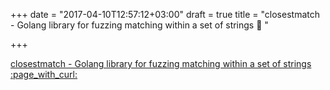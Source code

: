 +++
date = "2017-04-10T12:57:12+03:00"
draft = true
title = "closestmatch - Golang library for fuzzing matching within a set of strings :page_with_curl: "

+++

<p><a href="https://t.co/vGpAgQE0qg">closestmatch - Golang library for fuzzing matching within a set of strings :page_with_curl: </a></p>